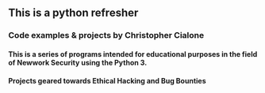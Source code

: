 ## This is a python refresher 

### Code examples & projects by Christopher Cialone

#### This is a series of programs intended for educational purposes in the field of Newwork Security using the Python 3. 
#### Projects geared towards Ethical Hacking and Bug Bounties
